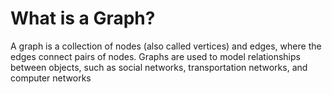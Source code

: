# What is a Graph?

A graph is a collection of nodes (also called vertices) and edges, where the edges connect pairs of nodes. Graphs are used to model relationships between objects, such as social networks, transportation networks, and computer networks

